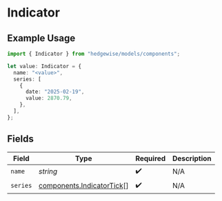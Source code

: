 # Indicator

## Example Usage

```typescript
import { Indicator } from "hedgewise/models/components";

let value: Indicator = {
  name: "<value>",
  series: [
    {
      date: "2025-02-19",
      value: 2870.79,
    },
  ],
};
```

## Fields

| Field                                                                  | Type                                                                   | Required                                                               | Description                                                            |
| ---------------------------------------------------------------------- | ---------------------------------------------------------------------- | ---------------------------------------------------------------------- | ---------------------------------------------------------------------- |
| `name`                                                                 | *string*                                                               | :heavy_check_mark:                                                     | N/A                                                                    |
| `series`                                                               | [components.IndicatorTick](../../models/components/indicatortick.md)[] | :heavy_check_mark:                                                     | N/A                                                                    |